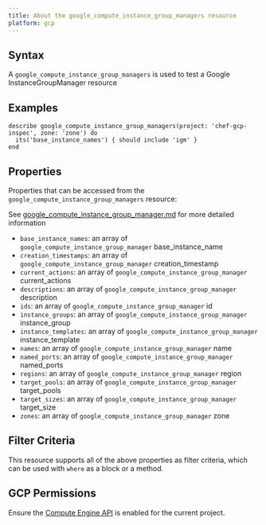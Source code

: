 ```yaml
---
title: About the google_compute_instance_group_managers resource
platform: gcp
---
```


## Syntax
A `google_compute_instance_group_managers` is used to test a Google InstanceGroupManager resource

## Examples
```
describe google_compute_instance_group_managers(project: 'chef-gcp-inspec', zone: 'zone') do
  its('base_instance_names') { should include 'igm' }
end
```

## Properties
Properties that can be accessed from the `google_compute_instance_group_managers` resource:

See [google_compute_instance_group_manager.md](google_compute_instance_group_manager.md) for more detailed information
  * `base_instance_names`: an array of `google_compute_instance_group_manager` base_instance_name
  * `creation_timestamps`: an array of `google_compute_instance_group_manager` creation_timestamp
  * `current_actions`: an array of `google_compute_instance_group_manager` current_actions
  * `descriptions`: an array of `google_compute_instance_group_manager` description
  * `ids`: an array of `google_compute_instance_group_manager` id
  * `instance_groups`: an array of `google_compute_instance_group_manager` instance_group
  * `instance_templates`: an array of `google_compute_instance_group_manager` instance_template
  * `names`: an array of `google_compute_instance_group_manager` name
  * `named_ports`: an array of `google_compute_instance_group_manager` named_ports
  * `regions`: an array of `google_compute_instance_group_manager` region
  * `target_pools`: an array of `google_compute_instance_group_manager` target_pools
  * `target_sizes`: an array of `google_compute_instance_group_manager` target_size
  * `zones`: an array of `google_compute_instance_group_manager` zone

## Filter Criteria
This resource supports all of the above properties as filter criteria, which can be used
with `where` as a block or a method.

## GCP Permissions

Ensure the [Compute Engine API](https://console.cloud.google.com/apis/library/compute.googleapis.com/) is enabled for the current project.
